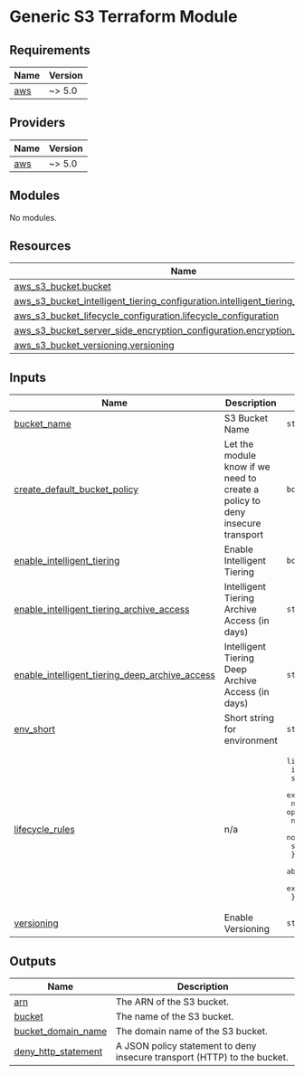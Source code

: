 # Generic S3 Terraform Module

<!-- BEGIN_TF_DOCS -->
## Requirements

| Name | Version |
|------|---------|
| <a name="requirement_aws"></a> [aws](#requirement_aws) | ~> 5.0 |

## Providers

| Name | Version |
|------|---------|
| <a name="provider_aws"></a> [aws](#provider_aws) | ~> 5.0 |

## Modules

No modules.

## Resources

| Name | Type |
|------|------|
| [aws_s3_bucket.bucket](https://registry.terraform.io/providers/hashicorp/aws/latest/docs/resources/s3_bucket) | resource |
| [aws_s3_bucket_intelligent_tiering_configuration.intelligent_tiering_configuration](https://registry.terraform.io/providers/hashicorp/aws/latest/docs/resources/s3_bucket_intelligent_tiering_configuration) | resource |
| [aws_s3_bucket_lifecycle_configuration.lifecycle_configuration](https://registry.terraform.io/providers/hashicorp/aws/latest/docs/resources/s3_bucket_lifecycle_configuration) | resource |
| [aws_s3_bucket_server_side_encryption_configuration.encryption_configuration](https://registry.terraform.io/providers/hashicorp/aws/latest/docs/resources/s3_bucket_server_side_encryption_configuration) | resource |
| [aws_s3_bucket_versioning.versioning](https://registry.terraform.io/providers/hashicorp/aws/latest/docs/resources/s3_bucket_versioning) | resource |

## Inputs

| Name | Description | Type | Default | Required |
|------|-------------|------|---------|:--------:|
| <a name="input_bucket_name"></a> [bucket_name](#input_bucket_name) | S3 Bucket Name | `string` | n/a | yes |
| <a name="input_create_default_bucket_policy"></a> [create_default_bucket_policy](#input_create_default_bucket_policy) | Let the module know if we need to create a policy to deny insecure transport | `bool` | `true` | no |
| <a name="input_enable_intelligent_tiering"></a> [enable_intelligent_tiering](#input_enable_intelligent_tiering) | Enable Intelligent Tiering | `bool` | `true` | no |
| <a name="input_enable_intelligent_tiering_archive_access"></a> [enable_intelligent_tiering_archive_access](#input_enable_intelligent_tiering_archive_access) | Intelligent Tiering Archive Access (in days) | `string` | `"90"` | no |
| <a name="input_enable_intelligent_tiering_deep_archive_access"></a> [enable_intelligent_tiering_deep_archive_access](#input_enable_intelligent_tiering_deep_archive_access) | Intelligent Tiering Deep Archive Access (in days) | `string` | `"180"` | no |
| <a name="input_env_short"></a> [env_short](#input_env_short) | Short string for environment | `string` | n/a | yes |
| <a name="input_lifecycle_rules"></a> [lifecycle_rules](#input_lifecycle_rules) | n/a | <pre>list(object({<br>    id        = string<br>    status    = string<br>    expiration_days = optional(number)<br>    noncurrent_version_transition = optional(object({<br>      newer_noncurrent_versions = number<br>      noncurrent_days           = number<br>      storage_class             = string<br>    }))<br>    abort_incomplete_multipart_upload_days = optional(number)<br>    expired_object_delete_marker = optional(bool)<br>  }))</pre> | `[]` | no |
| <a name="input_versioning"></a> [versioning](#input_versioning) | Enable Versioning | `string` | `"Enabled"` | no |

## Outputs

| Name | Description |
|------|-------------|
| <a name="output_arn"></a> [arn](#output_arn) | The ARN of the S3 bucket. |
| <a name="output_bucket"></a> [bucket](#output_bucket) | The name of the S3 bucket. |
| <a name="output_bucket_domain_name"></a> [bucket_domain_name](#output_bucket_domain_name) | The domain name of the S3 bucket. |
| <a name="output_deny_http_statement"></a> [deny_http_statement](#output_deny_http_statement) | A JSON policy statement to deny insecure transport (HTTP) to the bucket. |
<!-- END_TF_DOCS -->

